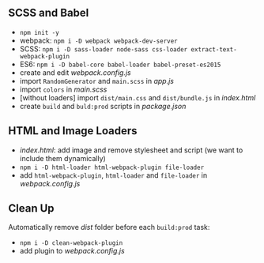 ## SCSS and Babel

- `npm init -y`
- webpack: `npm i -D webpack webpack-dev-server`
- SCSS: `npm i -D sass-loader node-sass css-loader extract-text-webpack-plugin`
- ES6: `npm i -D babel-core babel-loader babel-preset-es2015`
- create and edit *webpack.config.js*
- import `RandomGenerator` and `main.scss` in *app.js*
- import `colors` in *main.scss*
- [without loaders] import `dist/main.css` and `dist/bundle.js` in *index.html*
- create `build` and `buld:prod` scripts in *package.json*


## HTML and Image Loaders

- *index.html*: add image and remove stylesheet and script (we want to include them dynamically)
- `npm i -D html-loader html-webpack-plugin file-loader`
- add `html-webpack-plugin`, `html-loader` and `file-loader` in *webpack.config.js*


## Clean Up

Automatically remove *dist* folder before each `build:prod` task:

- `npm i -D clean-webpack-plugin`
- add plugin to *webpack.config.js*